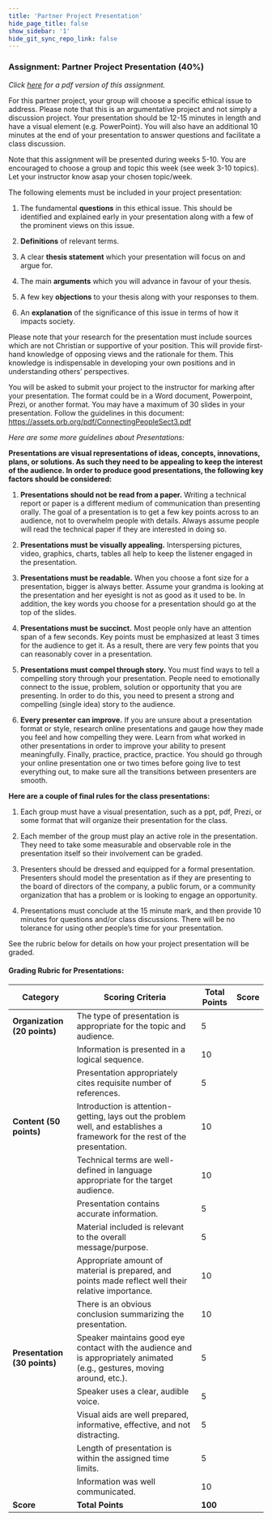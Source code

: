 ```yaml
---
title: 'Partner Project Presentation'
hide_page_title: false
show_sidebar: '1'
hide_git_sync_repo_link: false
---
```


### Assignment: Partner Project Presentation (40%)
*Click [here](PHIL-210-Partner-Project-Presentation-2.pdf) for a pdf version of this assignment.*

For this partner project, your group will choose a specific ethical issue to address.
Please note that this is an argumentative project and not simply a discussion
project. Your presentation should be 12-15 minutes in length and have a visual
element (e.g. PowerPoint). You will also have an additional 10 minutes at the
end of your presentation to answer questions and facilitate a class discussion.

Note that this assignment will be presented during weeks 5-10. You are
encouraged to choose a group and topic this week (see week 3-10 topics). Let
your instructor know asap your chosen topic/week.

The following elements must be included in your project presentation:

1.  The fundamental **questions** in this ethical issue. This should be
    identified and explained early in your presentation along with a few of the
    prominent views on this issue.

2.  **Definitions** of relevant terms.

3.  A clear **thesis statement** which your presentation will focus on and argue
    for.

4.  The main **arguments** which you will advance in favour of your thesis.

5.  A few key **objections** to your thesis along with your responses to them.

6.  An **explanation** of the significance of this issue in terms of how it
    impacts society.

Please note that your research for the presentation must include sources which
are not Christian or supportive of your position. This will provide first-hand
knowledge of opposing views and the rationale for them. This knowledge is
indispensable in developing your own positions and in understanding others’
perspectives.

You will be asked to submit your project to the instructor for marking after
your presentation. The format could be in a Word document, Powerpoint, Prezi, or
another format. You may have a maximum of 30 slides in your presentation. Follow
the guidelines in this document:
<https://assets.prb.org/pdf/ConnectingPeopleSect3.pdf>

*Here are some more guidelines about Presentations:*

**Presentations are visual representations of ideas, concepts, innovations,
plans, or solutions. As such they need to be appealing to keep the interest of
the audience. In order to produce good presentations, the following key factors
should be considered:**

1.  **Presentations should not be read from a paper.** Writing a technical
    report or paper is a different medium of communication than presenting
    orally. The goal of a presentation is to get a few key points across to an
    audience, not to overwhelm people with details. Always assume people will
    read the technical paper if they are interested in doing so.

2.  **Presentations must be visually appealing.** Interspersing pictures, video,
    graphics, charts, tables all help to keep the listener engaged in the
    presentation.

3.  **Presentations must be readable.** When you choose a font size for a
    presentation, bigger is always better. Assume your grandma is looking at the
    presentation and her eyesight is not as good as it used to be. In addition,
    the key words you choose for a presentation should go at the top of the
    slides.

4.  **Presentations must be succinct.** Most people only have an attention span
    of a few seconds. Key points must be emphasized at least 3 times for the
    audience to get it. As a result, there are very few points that you can
    reasonably cover in a presentation.

5.  **Presentations must compel through story.** You must find ways to tell a
    compelling story through your presentation. People need to emotionally
    connect to the issue, problem, solution or opportunity that you are
    presenting. In order to do this, you need to present a strong and compelling
    (single idea) story to the audience.

6.  **Every presenter can improve.** If you are unsure about a presentation
    format or style, research online presentations and gauge how they made you
    feel and how compelling they were. Learn from what worked in other
    presentations in order to improve your ability to present meaningfully.
    Finally, practice, practice, practice. You should go through your online
    presentation one or two times before going live to test everything out, to
    make sure all the transitions between presenters are smooth.

**Here are a couple of final rules for the class presentations:**

1.  Each group must have a visual presentation, such as a ppt, pdf, Prezi, or
    some format that will organize their presentation for the class.

2.  Each member of the group must play an active role in the presentation. They
    need to take some measurable and observable role in the presentation itself
    so their involvement can be graded.

3.  Presenters should be dressed and equipped for a formal presentation.
    Presenters should model the presentation as if they are presenting to the
    board of directors of the company, a public forum, or a community
    organization that has a problem or is looking to engage an opportunity.

4.  Presentations must conclude at the 15 minute mark, and then provide 10
    minutes for questions and/or class discussions. There will be no tolerance
    for using other people’s time for your presentation.

See the rubric below for details on how your project presentation will be
graded.

#### Grading Rubric for Presentations:

| **Category**                 | **Scoring Criteria**                                                                                                        | **Total Points** | **Score** |
|------------------------------|-----------------------------------------------------------------------------------------------------------------------------|------------------|-----------|
| **Organization (20 points)** | The type of presentation is appropriate for the topic and audience.                                                         | 5                |           |
|                              | Information is presented in a logical sequence.                                                                             | 10               |           |
|                              | Presentation appropriately cites requisite number of references.                                                            | 5                |           |
| **Content (50 points)**      | Introduction is attention-getting, lays out the problem well, and establishes a framework for the rest of the presentation. | 10               |           |
|                              | Technical terms are well-defined in language appropriate for the target audience.                                           | 10               |           |
|                              | Presentation contains accurate information.                                                                                 | 5                |           |
|                              | Material included is relevant to the overall message/purpose.                                                               | 5                |           |
|                              | Appropriate amount of material is prepared, and points made reflect well their relative importance.                         | 10               |           |
|                              | There is an obvious conclusion summarizing the presentation.                                                                | 10               |           |
| **Presentation (30 points)** | Speaker maintains good eye contact with the audience and is appropriately animated (e.g., gestures, moving around, etc.).   | 5                |           |
|                              | Speaker uses a clear, audible voice.                                                                                        | 5                |           |
|                              | Visual aids are well prepared, informative, effective, and not distracting.                                                 | 5                |           |
|                              | Length of presentation is within the assigned time limits.                                                                  | 5                |           |
|                              | Information was well communicated.                                                                                          | 10               |           |
| **Score**                    | **Total Points**                                                                                                            | **100**          |           |
